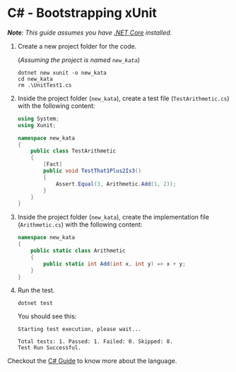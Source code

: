 # C# - Bootstrapping xUnit

*__Note__: This guide assumes you have [.NET Core](https://dotnet.microsoft.com/download/core) installed.*

1. Create a new project folder for the code.

   (*Assuming the project is named `new_kata`*)

    ```shell
    dotnet new xunit -o new_kata
    cd new_kata
    rm .\UnitTest1.cs
    ```

2. Inside the project folder (`new_kata`), create a test file (`TestArithmetic.cs`) with the following content:
    ```csharp
    using System;
    using Xunit;

    namespace new_kata
    {
        public class TestArithmetic
        {
            [Fact]
            public void TestThat1Plus2Is3()
            {
                Assert.Equal(3, Arithmetic.Add(1, 2));
            }
        }
    }
    ```

3. Inside the project folder (`new_kata`), create the implementation file (`Arithmetic.cs`) with the following content:
    ```csharp
    namespace new_kata
    {
        public static class Arithmetic
        {
            public static int Add(int x, int y) => x + y; 
        }
    }
    ```

4. Run the test.
    ```shell
    dotnet test
    ```
    You should see this:
    
    ```shell
    Starting test execution, please wait...

    Total tests: 1. Passed: 1. Failed: 0. Skipped: 0.
    Test Run Successful.
    ```


Checkout the [C# Guide](https://docs.microsoft.com/en-us/dotnet/csharp/) to know more about the language.
